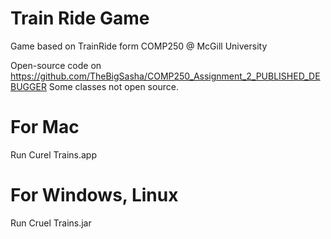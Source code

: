 # Train Ride Game
Game based on TrainRide form COMP250 @ McGill University

Open-source code on https://github.com/TheBigSasha/COMP250_Assignment_2_PUBLISHED_DEBUGGER
Some classes not open source.

# For Mac
Run Curel Trains.app

# For Windows, Linux
Run Cruel Trains.jar
